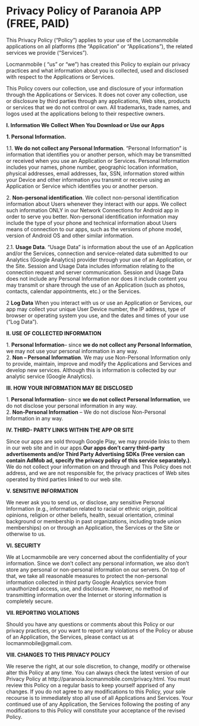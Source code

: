 <div class="entry-content">
<h1>Privacy Policy of Paranoia APP (FREE, PAID)</h1>
<p>This Privacy Policy (“Policy”) applies to your use of the Locmanmobile applications on all platforms (the “Application” or “Applications”), the related services we provide (“Services”).</p>
<p>Locmanmobile ( “us” or “we”) has created this Policy to explain our privacy practices and what information about you is collected, used and disclosed with respect to the Applications or Services.</p>
<p>This Policy covers our collection, use and disclosure of your information through the Applications or Services. It does not cover any collection, use or disclosure by third parties through any applications, Web sites, products or services that we do not control or own. All trademarks, trade names, and logos used at the applications belong to their respective owners.</p>
<p><strong>I. Information We Collect When You Download or Use our Apps</strong></p>
<p><strong>1. Personal Information.</strong></p>
<p>1.1. <strong>We do not collect any Personal Information</strong>. “Personal Information” is information that identifies you or another person, which may be transmitted or received when you use an Application or Services. Personal Information includes your names, phone number, geographic location information, physical addresses, email addresses, fax, SSN, information stored within your Device and other information you transmit or receive using an Application or Service which identifies you or another person.</p>
<p>2. <strong>Non-personal identification</strong>. We collect non-personal identification information about Users whenever they interact with our apps. We collect such information ONLY in our Network Connections for Android app in order to serve you better. Non-personal identification information may include the type of your phone and technical information about Users means of connection to our apps, such as the versions of phone model, version of Android OS and other similar information.</p>
<p>2.1. <strong>Usage Data</strong>. “Usage Data” is information about the use of an Application and/or the Services, connection and service-related data submitted to our Analytics (Google Analytics) provider through your use of an Application, or the Site. Session and Usage Data includes information relating to the connection request and server communication. Session and Usage Data does not include any Personal Information nor does it include content you may transmit or share through the use of an Application (such as photos, contacts, calendar appointments, etc.) or the Services.</p>
<p>2 <strong>Log Data</strong> When you interact with us or use an Application or Services, our app may collect your unique User Device number, the IP address, type of browser or operating system you use, and the dates and times of your use (“Log Data”).</p>
<p><strong>II. USE OF COLLECTED INFORMATION</strong></p>
<p>1. <strong>Personal Information</strong>– since <strong>we do not collect any Personal Information</strong>, we may not use your personal information in any way.<br>
2. <strong>Non – Personal Information</strong>. We may use Non-Personal Information only to provide, maintain, improve and modify the Applications and Services and develop new services. Although this is information is collected by our analytic service (Google Analytics).</p>
<p><strong>III. HOW YOUR INFORMATION MAY BE DISCLOSED</strong></p>
<p>1.<strong> Personal Information</strong>– since <strong>we do not collect Personal Information</strong>, we do not disclose your personal information in any way.<br>
2. <strong>Non-Personal Information</strong> – We do not disclose Non-Personal Information in any way.</p>
<p><strong>IV. THIRD- PARTY LINKS WITHIN THE APP OR SITE</strong></p>
<p>Since our apps are sold through Google Play, we may provide links to them in our web site and in our apps.<strong>Our apps don’t carry third-party advertisements and/or Third Party Advertising SDKs (Free version can contain AdMob ad, specify the privacy policy of this service separately.)</strong>. We do not collect your information on and through and This Policy does not address, and we are not responsible for, the privacy practices of Web sites operated by third parties linked to our web site.</p>
<p><strong>V. SENSITIVE INFORMATION</strong></p>
<p>We never ask you to send us, or disclose, any sensitive Personal Information (e.g., information related to racial or ethnic origin, political opinions, religion or other beliefs, health, sexual orientation, criminal background or membership in past organizations, including trade union memberships) on or through an Application, the Services or the Site or otherwise to us.</p>
<p><strong>VI. SECURITY</strong></p>
<p>We at Locmanmobile are very concerned about the confidentiality of your information. Since we don’t collect any personal information, we also don’t store any personal or non-personal information on our servers. On top of that, we take all reasonable measures to protect the non-personal information collected in third party Google Analytics service from unauthorized access, use, and disclosure. However, no method of transmitting information over the Internet or storing information is completely secure.</p>
<p><strong>VII. REPORTING VIOLATIONS</strong></p>
<p>Should you have any questions or comments about this Policy or our privacy practices, or you want to report any violations of the Policy or abuse of an Application, the Services, please contact us at locmanmobile@gmail.com.</p>
<p><strong>VIII. CHANGES TO THIS PRIVACY POLICY</strong></p>
<p>We reserve the right, at our sole discretion, to change, modify or otherwise alter this Policy at any time. You can always check the latest version of our Privacy Policy at http://paranoia.locmanmobile.com/privacy.html. You must review this Policy on a regular basis to keep yourself apprised of any changes. If you do not agree to any modifications to this Policy, your sole recourse is to immediately stop all use of all Applications and Services. Your continued use of any Application, the Services following the posting of any modifications to this Policy will constitute your acceptance of the revised Policy.</p>
 </div>
